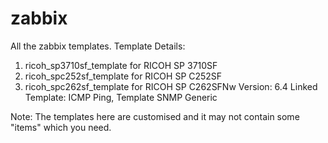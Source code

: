 # zabbix
All the zabbix templates.
Template Details:
  1. ricoh_sp3710sf_template for RICOH SP 3710SF
  2. ricoh_spc252sf_template for RICOH SP C252SF
  3. ricoh_spc262sf_template for RICOH SP C262SFNw
Version: 6.4
Linked Template: ICMP Ping, Template SNMP Generic

Note:
The templates here are customised and it may not contain some "items" which you need.
